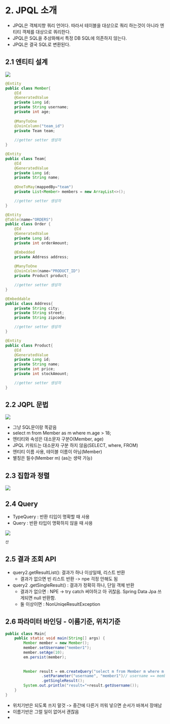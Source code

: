 # 2. JPQL 소개

* JPQL은 객체지향 쿼리 언어다. 따라서 테이블을 대상으로 쿼리 하는것이 아니라 엔티티 객체를 대상으로 쿼리한다.
* JPQL은 SQL을 추상화해서 특정 DB SQL에 의존하지 않는다.
* JPQL은 결국 SQL로 변환된다.

## 2.1 엔티티 설계

<img src="Desktop/JPAStudy/정찬욱/JPA기본편/객체지향 쿼리언어 -기본 문법/img/model.png">

```java
@Entity
public class Member{
    @Id
    @GeneratedValue
    private Long id;
    private String username;
    private int age;
    
    @ManyToOne
    @JoinColumn("team_id")
    private Team team;
    
    //getter setter 생성자
}

```
```java
@Entity
public class Team{
    @Id
    @GeneratedValue
    private Long id;
    private String name;
    
    @OneToMay(mappedBy="team")
    private List<Member> members = new ArrayList<>();

    //getter setter 생성자
}

```

```java
@Entity
@Table(name="ORDERS")
public class Order {
    @Id
    @GeneratedValue
    private Long id;
    private int orderAmount;

    @Embedded
    private Address address;
    
    @ManyToOne
    @JoinColmn(name="PRODUCT_ID")
    private Product product;

    //getter setter 생성자
}
```

```java
@Embeddable
public class Address{
    private String city;
    private String street;
    private String zipcode;

    //getter setter 생성자
}
```
```java
@Entity
public class Product{
    @Id
    @GeneratedValue
    private Long id;
    private String name;
    private int price;
    private int stockAmount;

    //getter setter 생성자
}
```

## 2.2 JQPL 문법

<img src="Desktop/JPAStudy/정찬욱/JPA기본편/객체지향 쿼리언어 -기본 문법/img/grammer.png">

* 그냥 SQL문이랑 똑같음
* select m from Member as m where m.age > 18;
* 엔티티와 속성은 대소문자 구분O(Member, age)
* JPQL 키워드는 대소문자 구분 하지 않음(SELECT, where, FROM)
* 엔티티 이름 사용, 테이블 이름이 아님(Member)
* 별칭은 필수(Member m) (as는 생략 가능)

## 2.3 집합과 정렬

<img src="Desktop/JPAStudy/정찬욱/JPA기본편/객체지향 쿼리언어 -기본 문법/img/order.png">

## 2.4 Query
* TypeQuery : 반환 티입이 명확할 때 사용
* Query : 반환 타입이 명확하지 않을 때 사용

<img src="Desktop/JPAStudy/정찬욱/JPA기본편/객체지향 쿼리언어 -기본 문법/img/query.png">

```java
산

```

## 2.5 결과 조회 API
* query2.getResultList(): 결과가 하나 이상일때, 리스트 반환
  * 결과가 없으면 빈 리스트 반환 -> npe 걱정 안해도 됨
* query2 .getSingleResult() : 결과가 정확히 하나, 단일 객체 반환
  * 결과가 없으면 : NPE -> try catch 써야하고 아 귀찮음. Spring Data Jpa 쓰게되면 null 반환함.
  * 둘 이상이면 : NonUniqeResultException

## 2.6 파라미터 바인딩 - 이름기준, 위치기준

```java
public class Main{
    public static void main(String[] args) {
        Member member = new Member();
        member.setUsername("member1");
        member.setAge(10);
        em.persist(member);
        
        
        Member result = em.createQuery("select m from Member m where m.username = :username", Member.class)
                .setParameter("username", "member1")// username == member1 인걸 찾아라 라는 뜻
                .getSingleResult();
        System.out.println("result="+result.getUsername());
    }
}

```

* 위치기반은 되도록 쓰지 말것 -> 중간에 다른거 끼워 넣으면 순서가 바껴서 장애남
* 이름기반은 그럴 일이 없어서 괜찮음
* 